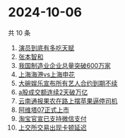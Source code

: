 # 2024-10-06

共 10 条

<!-- BEGIN ZHIHUSEARCH -->
<!-- 最后更新时间 Sun Oct 06 2024 02:26:18 GMT+0800 (China Standard Time) -->
1. [演员到底有多吃天赋](https://www.zhihu.com/search?q=演员到底有多吃天赋)
1. [张本智和](https://www.zhihu.com/search?q=张本智和)
1. [我国制造业企业总量突破600万家](https://www.zhihu.com/search?q=我国制造业企业总量突破600万家)
1. [上海海港vs上海申花](https://www.zhihu.com/search?q=上海海港vs上海申花)
1. [大碗娱乐宣布所有艺人合约到期不续](https://www.zhihu.com/search?q=大碗娱乐宣布所有艺人合约到期不续)
1. [a股成交额连续2天破万亿](https://www.zhihu.com/search?q=a股成交额连续2天破万亿)
1. [云南通报果农在路上摆苹果逼停司机](https://www.zhihu.com/search?q=云南通报果农在路上摆苹果逼停司机)
1. [阿维塔07正式上市](https://www.zhihu.com/search?q=阿维塔07正式上市)
1. [淘宝官宣已支持微信支付](https://www.zhihu.com/search?q=淘宝官宣已支持微信支付)
1. [上交所交易出现卡顿延迟](https://www.zhihu.com/search?q=上交所交易出现卡顿延迟)
<!-- END ZHIHUSEARCH -->
